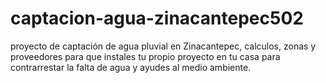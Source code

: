 # captacion-agua-zinacantepec502
proyecto de captación de agua pluvial en Zinacantepec, calculos, zonas y proveedores para que instales tu propio proyecto en tu casa para contrarrestar la falta de agua y ayudes al medio ambiente.
